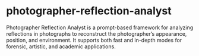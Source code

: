 # photographer-reflection-analyst
Photographer Reflection Analyst is a prompt-based framework for analyzing reflections in photographs to reconstruct the photographer’s appearance, position, and environment. It supports both fast and in-depth modes for forensic, artistic, and academic applications.
